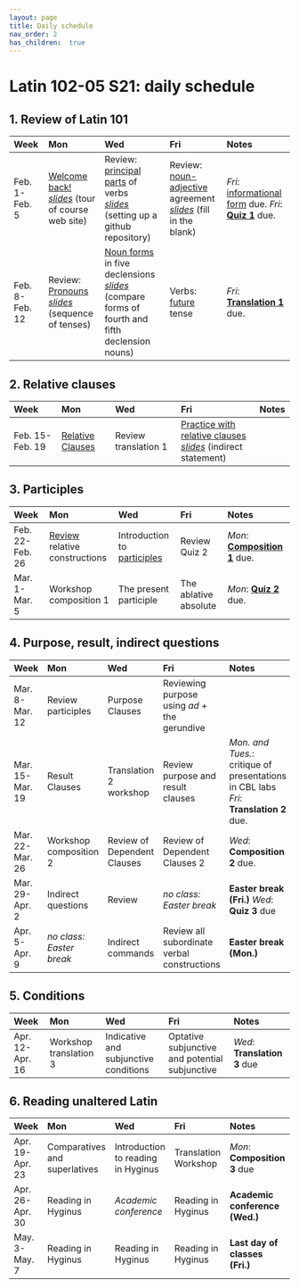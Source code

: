 ```yaml
---
layout: page
title: Daily schedule
nav_order: 2
has_children:  true
---
```


# Latin 102-05 S21: daily schedule


## 1. Review of Latin 101

| Week | Mon     |  Wed     |  Fri     | Notes |
| :------------- | :------------- |:------------- | :-------------| :-------------|
|Feb. 1-Feb. 5 | [Welcome back!](../assignments/welcomeback/) <br/> *[slides](../assignments/welcomeback/sitetour.pdf)* (tour of course web site) | Review: [principal parts](../assignments/verbs/) of verbs <br/> *[slides](../assignments/verbs/ghrepo.pdf)* (setting up a github repository)| Review: [noun-adjective](../assignments/substantives/)  agreement <br/> *[slides](../assignments/substantives/nounreview.pdf)* (fill in the blank) |     *Fri*: [informational form](../checklist/infoform/) due. *Fri*: [**Quiz 1**](../checklist/quiz1/) due. |
|Feb. 8-Feb. 12 | Review: [Pronouns](../assignments/pronouns/) <br/> *[slides](../assignments/pronouns/sot.pdf)* (sequence of tenses) | [Noun forms](../assignments/5declensions/) in five declensions  <br/> *[slides](../assignments/5declensions/cfdecls4-5.pdf)* (compare forms of fourth and fifth declension nouns)| Verbs: [future](../assignments/future/) tense |     *Fri*: **[Translation 1](../checklist/translation1/)** due. |


## 2. Relative clauses

| Week | Mon     |  Wed     |  Fri     | Notes |
| :------------- | :------------- |:------------- | :-------------| :-------------|
|Feb. 15-Feb. 19 | [Relative Clauses](../assignments/relative1/) | Review translation 1| [Practice with relative clauses](../assignments/relative2/)  <br/> *[slides](../assignments/relative2/indirectstatement.pdf)* (indirect statement) |      |


## 3. Participles

| Week | Mon     |  Wed     |  Fri     | Notes |
| :------------- | :------------- |:------------- | :-------------| :-------------|
|Feb. 22-Feb. 26 | [Review](../assignments/relative3/) relative constructions | Introduction to [participles](../assignments/participles1/)| Review Quiz 2 |     *Mon*: **[Composition 1](../checklist/composition1/)** due. |
|Mar. 1-Mar. 5 | Workshop composition 1 | The present participle| The ablative absolute |     *Mon*: **[Quiz 2](../checklist/quiz2/)** due. |


## 4. Purpose, result, indirect questions

| Week | Mon     |  Wed     |  Fri     | Notes |
| :------------- | :------------- |:------------- | :-------------| :-------------|
|Mar. 8-Mar. 12 | Review participles | Purpose Clauses| Reviewing purpose using *ad* + the gerundive |      |
|Mar. 15-Mar. 19 | Result Clauses | Translation 2 workshop| Review purpose and result clauses |     *Mon. and Tues.*: critique of presentations in CBL labs *Fri*: **Translation 2** due. |
|Mar. 22-Mar. 26 | Workshop composition 2 | Review of Dependent Clauses| Review of Dependent Clauses 2 |     *Wed*: **Composition 2** due. |
|Mar. 29-Apr. 2 | Indirect questions | Review| *no class: Easter break* |   **Easter break (Fri.)**  *Wed*: **Quiz 3** due |
|Apr. 5-Apr. 9 | *no class: Easter break* | Indirect commands| Review all subordinate verbal constructions |   **Easter break (Mon.)**   |


## 5. Conditions

| Week | Mon     |  Wed     |  Fri     | Notes |
| :------------- | :------------- |:------------- | :-------------| :-------------|
|Apr. 12-Apr. 16 | Workshop translation 3 | Indicative and subjunctive conditions| Optative subjunctive and potential subjunctive |     *Wed*: **Translation 3** due |


## 6. Reading unaltered Latin

| Week | Mon     |  Wed     |  Fri     | Notes |
| :------------- | :------------- |:------------- | :-------------| :-------------|
|Apr. 19-Apr. 23 | Comparatives and superlatives | Introduction to reading in Hyginus| Translation Workshop |     *Mon*: **Composition 3** due |
|Apr. 26-Apr. 30 | Reading in Hyginus | *Academic conference*| Reading in Hyginus |   **Academic conference (Wed.)**   |
|May. 3-May. 7 | Reading in Hyginus | Reading in Hyginus| Reading in Hyginus |   **Last day of classes (Fri.)**   |

